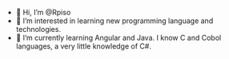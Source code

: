 - 👋 Hi, I’m @Rpiso
- 👀 I’m interested in learning new programming language and technologies.
- 🌱 I’m currently learning Angular and Java. I know C and Cobol languages, a very little knowledge of C#.
<!---
Rpiso/Rpiso is a ✨ special ✨ repository because its `README.md` (this file) appears on your GitHub profile.
You can click the Preview link to take a look at your changes.
--->
